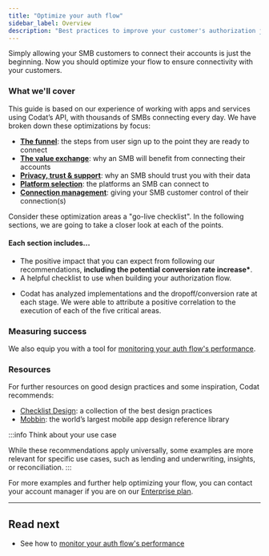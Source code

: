 ```yaml
---
title: "Optimize your auth flow"
sidebar_label: Overview
description: "Best practices to improve your customer's authorization journey experience"
---
```


Simply allowing your SMB customers to connect their accounts is just the beginning. Now you should optimize your flow to ensure connectivity with your customers.

### What we'll cover

This guide is based on our experience of working with apps and services using Codat’s API, with thousands of SMBs connecting every day. We have broken down these optimizations by focus:

- **[The funnel](/auth-flow/optimize/funnel)**: the steps from user sign up to the point they are ready to connect
- **[The value exchange](/auth-flow/optimize/value-exchange)**: why an SMB will benefit from connecting their accounts
- **[Privacy, trust & support](/auth-flow/optimize/privacy)**: why an SMB should trust you with their data
- **[Platform selection](/auth-flow/optimize/platform-selection)**: the platforms an SMB can connect to
- **[Connection management](/auth-flow/optimize/connection-management)**: giving your SMB customer control of their connection(s)

Consider these optimization areas a "go-live checklist". In the following sections, we are going to take a closer look at each of the points.

#### Each section includes...

- The positive impact that you can expect from following our recommendations, **including the potential conversion rate increase\***.
- A helpful checklist to use when building your authorization flow.

* Codat has analyzed implementations and the dropoff/conversion rate at each stage. We were able to attribute a positive correlation to the execution of each of the five critical areas.

### Measuring success

We also equip you with a tool for [monitoring your auth flow's performance](/auth-flow/optimize/monitor-auth-flow).

### Resources

For further resources on good design practices and some inspiration, Codat recommends:

- <a href="https://www.checklist.design/" target="blank">Checklist Design</a>: a collection of the best design practices
- <a href="https://mobbin.com/browse/ios/apps" target="blank">Mobbin</a>: the world’s largest mobile app design reference library

:::info Think about your use case

While these recommendations apply universally, some examples are more relevant for specific use cases, such as lending and underwriting, insights, or reconciliation.
:::

For more examples and further help optimizing your flow, you can contact your account manager if you are on our [Enterprise plan](https://www.codat.io/plans/).

---

## Read next

- See how to [monitor your auth flow's performance](/auth-flow/optimize/optimize-the-connection-journey)
